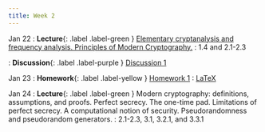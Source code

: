 ```yaml
---
title: Week 2
---
```


Jan 22
: **Lecture**{: .label .label-green } [Elementary cryptanalysis and frequency analysis. Principles of Modern Cryptography.](/assets/lecture_slides/lec2.pdf)
    : 1.4 and 2.1-2.3

: **Discussion**{: .label .label-purple } [Discussion 1](/assets/discussion/disc1.pdf)

Jan 23
: **Homework**{: .label .label-yellow } [Homework 1](/assets/homework/hw1.pdf)
    : [LaTeX](/assets/homework/hw1.tex)

Jan 24
: **Lecture**{: .label .label-green } Modern cryptography: definitions, assumptions, and proofs. Perfect secrecy. The one-time pad. Limitations of perfect secrecy. A computational notion of security. Pseudorandomness and pseudorandom generators.
: 2.1-2.3, 3.1, 3.2.1, and 3.3.1
